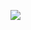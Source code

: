 [<img src="https://putzc.visualstudio.com/_apis/public/build/definitions/b2de65be-7a8d-44cf-aa34-e7d40f1287fe/1/badge"/>](https://putzc.visualstudio.com/MyFirstProject/_build/index?definitionId=1)
